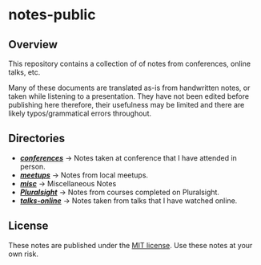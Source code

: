 # notes-public

## Overview

This repository contains a collection of of notes from conferences, online talks, etc.

Many of these documents are translated as-is from handwritten notes, or taken while listening to a presentation. They have not been edited before publishing here therefore, their usefulness may be limited and there are likely
typos/grammatical errors throughout.

## Directories

  * ***[conferences](conferences)*** -> Notes taken at conference that I have attended in person.
  * ***[meetups](meetups)*** -> Notes from local meetups.
  * ***[misc](misc)*** -> Miscellaneous Notes
  * ***[Pluralsight](pluralsight)*** -> Notes from courses completed on Pluralsight.
  * ***[talks-online](talks-online)*** -> Notes taken from talks that I have watched online.


## License

These notes are published under the [MIT license](LICENSE). Use these notes at your own risk.
